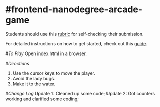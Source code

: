 #frontend-nanodegree-arcade-game
===============================

Students should use this [rubric](https://www.udacity.com/course/viewer/#!/c-nd001/l-2696458597/m-2687128535) for self-checking their submission.

For detailed instructions on how to get started, check out this [guide](https://docs.google.com/document/d/1v01aScPjSWCCWQLIpFqvg3-vXLH2e8_SZQKC8jNO0Dc/pub?embedded=true).

#_To Play_
Open index.html in a browser.

#_Directions_
1. Use the cursor keys to move the player.
2. Avoid the lady bugs.
3. Make it to the water.

#_Change Log_
Update 1: Cleaned up some code;
Update 2: Got counters working and clarified some coding;